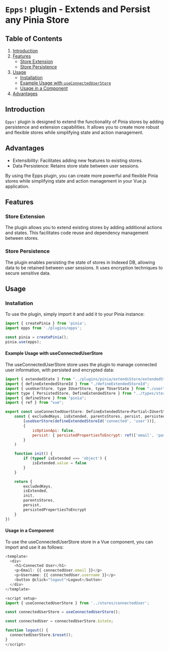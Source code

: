 # `Epps!` plugin - Extends and Persist any Pinia Store

## Table of Contents

1. [Introduction](#introduction)
2. [Features](#features)
   - [Store Extension](#store-extension)
   - [Store Persistence](#store-persistence)
3. [Usage](#usage)
   - [Installation](#installation)
   - [Example Usage with `useConnectedUserStore`](#example-usage-with-useconnecteduserstore)
   - [Usage in a Component](#usage-in-a-component)
4. [Advantages](#advantages)

## Introduction

`Epps!` plugin is designed to extend the functionality of Pinia stores by adding persistence and extension capabilities. It allows you to create more robust and flexible stores while simplifying state and action management.

## Advantages

- Extensibility: Facilitates adding new features to existing stores.
- Data Persistence: Retains store state between user sessions.

By using the Epps plugin, you can create more powerful and flexible Pinia stores while simplifying state and action management in your Vue.js application.

## Features

### Store Extension

The plugin allows you to extend existing stores by adding additional actions and states. This facilitates code reuse and dependency management between stores.

### Store Persistence

The plugin enables persisting the state of stores in Indexed DB, allowing data to be retained between user sessions. It uses encryption techniques to secure sensitive data.

## Usage

### Installation

To use the plugin, simply import it and add it to your Pinia instance:

```javascript
import { createPinia } from 'pinia';
import epps from './plugins/epps';

const pinia = createPinia();
pinia.use(epps);
```

#### Example Usage with useConnectedUserStore

The useConnectedUserStore store uses the plugin to manage connected user information, with persisted and encrypted data:

```javascript
import { extendedState } from "../plugins/pinia/extendsStore/extendedState";
import { defineExtendedStoreId } from "./defineExtendedStoreId";
import { useUserStore, type IUserStore, type TUserState } from "./user";
import type { PersistedStore, DefineExtendedStore } from "../types/store";
import { defineStore } from "pinia";
import { ref } from "vue";

export const useConnectedUserStore: DefineExtendedStore<Partial<IUserStore & PersistedStore>, TUserState> = defineStore('connectedUserTest', () => {
    const { excludedKeys, isExtended, parentsStores, persist, persistedPropertiesToEncrypt } = extendedState(
        [useUserStore(defineExtendedStoreId('connected', 'user'))],
        {
            isOptionApi: false,
            persist: { persistedPropertiesToEncrypt: ref(['email', 'password', 'username']) }
        }
    )

    function init() {
        if (typeof isExtended === 'object') {
            isExtended.value = false
        }
    }

    return {
        excludedKeys,
        isExtended,
        init,
        parentsStores,
        persist,
        persistedPropertiesToEncrypt
    }
})
```

#### Usage in a Component

To use the useConnectedUserStore store in a Vue component, you can import and use it as follows:

```javascript
<template>
  <div>
    <h1>Connected User</h1>
    <p>Email: {{ connectedUser.email }}</p>
    <p>Username: {{ connectedUser.username }}</p>
    <button @click="logout">Logout</button>
  </div>
</template>

<script setup>
import { useConnectedUserStore } from '../stores/connectedUser';

const connectedUserStore = useConnectedUserStore();

const connectedUser = connectedUserStore.$state;

function logout() {
  connectedUserStore.$reset();
}
</script>
```